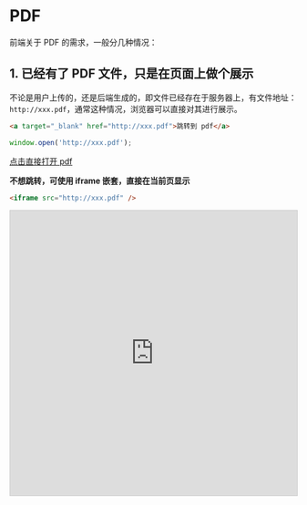 <style >
.pdf-iframe {
  width: 100%;
  height: 500px;
  border: 1px solid #ccc;
}
</style>

# PDF

前端关于 PDF 的需求，一般分几种情况：

## 1. 已经有了 PDF 文件，只是在页面上做个展示

不论是用户上传的，还是后端生成的，即文件已经存在于服务器上，有文件地址：`http://xxx.pdf`，通常这种情况，浏览器可以直接对其进行展示。

```html
<a target="_blank" href="http://xxx.pdf">跳转到 pdf</a>
```

```ts
window.open('http://xxx.pdf');
```

<a target="_blank" href="https://mozilla.github.io/pdf.js/web/compressed.tracemonkey-pldi-09.pdf">点击直接打开 pdf</a>

**不想跳转，可使用 iframe 嵌套，直接在当前页显示**

```html
<iframe src="http://xxx.pdf" />
```

<iframe class="pdf-iframe" src="https://mozilla.github.io/pdf.js/web/compressed.tracemonkey-pldi-09.pdf" />

## 2. 已经有了 PDF 文件，但不仅要在网页上进行展示，还需要二次编辑，比如说在原本的 PDF 上添加文字、图片、甚至盖个章等等

**这种情况你需要一个 js 库来帮你完成：**

### `PDF.js`

## 3. 没有 PDF 文件，需要前端动态生成 PDF 文件

**推荐 js 库：**

### `jspdf`

> [jspdf 官方文档](https://raw.githack.com/MrRio/jsPDF/master/docs/index.html)

::: code-group

```bash [npm]
npm install jspdf
```

```bash [pnpm]
pnpm install jspdf
```

```bash [yarn]
yarn add jspdf
```

```bash [bun]
bun add jspdf
```

:::
**生成一个 PDF 文件并下载**

```ts
const doc = new jspdf('p', 'pt', 'a4');
doc.text('Hello 1111', 10, 10);
doc.addPage('a4', 'l');
doc.text('Hello 2222', 10, 10);
doc.save('example.pdf');
```
